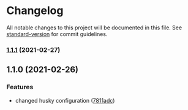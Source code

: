# Changelog

All notable changes to this project will be documented in this file. See [standard-version](https://github.com/conventional-changelog/standard-version) for commit guidelines.

### [1.1.1](https://github.com/rogergoma96/bihotz-studio/compare/v1.1.0...v1.1.1) (2021-02-27)

## 1.1.0 (2021-02-26)

### Features

- changed husky configuration ([7811adc](https://github.com/rogergoma96/bihotz-studio/commit/7811adcd691ad00274febd4d3cd3924270c28044))
